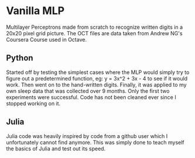 # Vanilla MLP

Multilayer Perceptrons made from scratch to recognize written digits in a 20x20 pixel grid picture. The OCT files are data taken from Andrew NG's Coursera Course used in Octave.

## Python
Started off by testing the simplest cases where the MLP would simply try to figure out a predetermined function, eg: y = 3x^2 + 3x - 4 to see if it would work. Then went on to the hand-written digits. Finally, it was applied to my own sleep data that was collected over 9 months. Only the first two experiments were successful. Code has not been cleaned ever since I stopped working on it.

## Julia
Julia code was heavily inspired by code from a github user which I unfortunately cannot find anymore. This was simply done to teach myself the basics of Julia and test out its speed.
